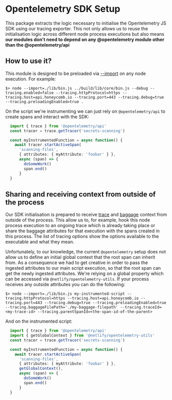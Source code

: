 # Opentelemetry SDK Setup

This package extracts the logic necessary to initialise the Opentelemetry JS SDK using our tracing exporter. This not
only allows us to reuse the initialisation logic across different node process executions but also means **our modules
don't need to depend on any @opentelemetry module other than the @opentelemetry/api**

## How to use it?

This module is designed to be preloaded via [--import](https://nodejs.org/docs/latest-v18.x/api/cli.html#--importmodule)
on any node execution. For example:

```
$> node --import=./lib/bin.js ../build/lib/core/bin.js --debug --tracing.enabled=false --tracing.httpProtocol=https --tracing.host=api.honeycomb.io --tracing.port=443 --tracing.debug=true --tracing.preloadingEnabled=true .
```

On the script we're instrumenting we can just rely on `@opentelemetry/api` to create spans and interact with the SDK:

```ts
  import { trace } from '@opentelemetry/api'
  const tracer = trace.getTracer('secrets-scanning')

  const myInstrumentedFunction = async function() {
    await tracer.startActiveSpan(
      'scanning-files',
      { attributes: { myAttribute: 'foobar' } },
      async (span) => {
        doSomeWork()
        span.end()
      }
  }

```

## Sharing and receiving context from outside of the process

Our SDK initialisation is prepared to receive [trace](https://opentelemetry.io/docs/concepts/signals/traces/) and
[baggage](https://opentelemetry.io/docs/concepts/signals/baggage/) context from outside of the process. This allow us
to, for example, hook this node process execution to an ongoing trace which is already taking place or share the baggage
attributes for that execution with the spans created in this process. The list of tracing options show the options
available to the executable and what they mean.

Unfortunately, to our knowledge, the current `@opentelemetry` setup does not allow us to define an initial global
context that the root span can inherit from. As a consequence we had to get creative in order to pass the ingested
attributes to our main script execution, so that the root span can get the newly ingested attributes. We're relying on a
global property which can be accessed via `@netlify/opentelemetry-utils`. If your process receives any outside
attributes you can do the following:

```
$> node --import=./lib/bin.js my-instrumented-script --tracing.httpProtocol=https --tracing.host=api.honeycomb.io --tracing.port=443 --tracing.debug=true --tracing.preloadingEnabled=true --tracing.baggageFilePath='./my-baggage-filepath' --tracing.traceId=<my-trace-id> --tracing.parentSpanId=<the-span-id-of-the-parent>
```

And on the instrumented script:

```ts
  import { trace } from '@opentelemetry/api'
  import { getGlobalContext } from '@netlify/opentelemetry-utils'
  const tracer = trace.getTracer('secrets-scanning')

  const myInstrumentedFunction = async function() {
    await tracer.startActiveSpan(
      'scanning-files',
      { attributes: { myAttribute: 'foobar' } },
      getGlobalContext(),
      async (span) => {
        doSomeWork()
        span.end()
      }
  }

```
